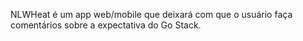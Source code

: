 NLWHeat é um app web/mobile que deixará com que o usuário faça comentários sobre a expectativa do Go Stack.